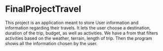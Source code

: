 # FinalProjectTravel

This project is an application meant to store User information and information regarding their travels. It lets the user choose a destination, duration of the trip, budget, as well as activities. We have a from that filters activities based on the weather, terrain, length of trip. Then the program shows all the information chosen by the user. 
